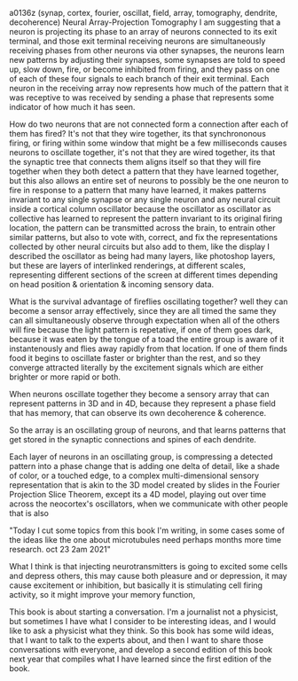 a0136z
(synap, cortex, fourier, oscillat, field, array, tomography, dendrite, decoherence)
Neural Array-Projection Tomography
I am suggesting that a neuron is projecting its phase to an array of neurons connected to its exit terminal, and those exit terminal receiving neurons are simultaneously receiving phases from other neurons via other synapses, the neurons learn new patterns by adjusting their synapses, some synapses are told to speed up, slow down, fire, or become inhibited from firing, and they pass on one of each of these four signals to each branch of their exit terminal. Each neuron in the receiving array now represents how much of the pattern that it was receptive to was received by sending a phase that represents some indicator of how much it has seen.

How do two neurons that are not connected form a connection after each of them has fired? It's not that they wire together, its that synchrononous firing, or firing within some window that might be a few milliseconds causes neurons to oscillate together, it's not that they are wired together, its that the synaptic tree that connects them aligns itself so that they will fire together when they both detect a pattern that they have learned together, but this also allows an entire set of neurons to possibly be the one neuron to fire in response to a pattern that many have learned, it makes patterns invariant to any single synapse or any single neuron and any neural circuit inside a cortical column oscillator because the oscillator as oscillator as collective has learned to represent the pattern invariant to its original firing location, the pattern can be transmitted across the brain, to entrain other similar patterns, but also to vote with, correct, and fix the representations collected by other neural circuits but also add to them, like the display I described the oscillator as being had many layers, like photoshop layers, but these are layers of interlinked renderings, at different scales, representing different sections of the screen at different times depending on head position & orientation & incoming sensory data.

What is the survival advantage of fireflies oscillating together?
well they can become a sensor array effectively, since they are all timed the same they can all simultaneously observe through expectation when all of the others will fire because the light pattern is repetative, if one of them goes dark, because it was eaten by the tongue of a toad the entire group is aware of it instantenously and flies away rapidly from that location. If one of them finds food it begins to oscillate faster or brighter than the rest, and so they converge attracted literally by the excitement signals which are either brighter or more rapid or both.

When neurons oscillate together they become a sensory array that can represent patterns in 3D and in 4D, because they represent a phase field that has memory, that can observe its own decoherence & coherence.

So the array is an oscillating group of neurons, and that learns patterns that get stored in the synaptic connections and spines of each dendrite.

Each layer of neurons in an oscillating group, is compressing a detected pattern into a phase change that is adding one delta of detail, like a shade of color, or a touched edge, to a complex multi-dimensional sensory representation that is akin to the 3D model created by slides in the Fourier Projection Slice Theorem, except its a 4D model, playing out over time across the neocortex's oscillators, when we communicate with other people that is also


"Today I cut some topics from this book I'm writing, in some cases some of the ideas like the one about microtubules need perhaps months more time research.
oct 23 2am 2021"

What I think is that injecting neurotransmitters is going to excited some cells and depress others, this may cause both pleasure and or depression, it may cause excitement or inhibition, but basically it is stimulating cell firing activity, so it might improve your memory function, 

This book is about starting a conversation. I'm a journalist not a physicist, but sometimes I have what I consider to be interesting ideas, and I would like to ask a physicist what they think. So this book has some wild ideas, that I want to talk to the experts about, and then I want to share those conversations with everyone, and develop a second edition of this book next year that compiles what I have learned since the first edition of the book.
